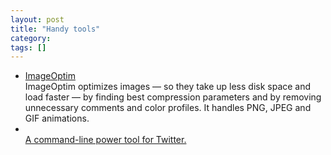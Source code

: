 ```yaml
---
layout: post
title: "Handy tools"
category: 
tags: []
---
```

<ul>
<li><a href="http://imageoptim.com">ImageOptim</a><br/>ImageOptim optimizes images — so they take up less disk space and load faster — by finding best compression parameters and by removing unnecessary comments and color profiles. It handles PNG, JPEG and GIF animations.</li>
<li><a href="http://sferik.github.com/t/"><br/>A command-line power tool for Twitter.</li>
</ul>

